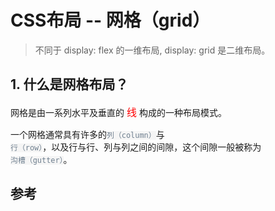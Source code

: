 # CSS布局 -- 网格（grid）

> 不同于 display: flex 的一维布局, display: grid 是二维布局。

## 1. 什么是网格布局？

网格是由一系列水平及垂直的 <span style="color: #ff0000; font-size: 16px;">线</span> 构成的一种布局模式。

一个网格通常具有许多的<code style="color: #708090; background-color: #F5F5F5;">列（column）</code>与<code style="color: #708090; background-color: #F5F5F5;"> 行（row）</code>，以及行与行、列与列之间的间隙，这个间隙一般被称为<code style="color: #708090; background-color: #F5F5F5;"> 沟槽（gutter）</code>。

## 参考
